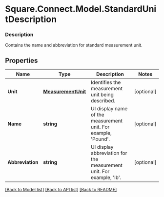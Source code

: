 # Square.Connect.Model.StandardUnitDescription

### Description

Contains the name and abbreviation for standard measurement unit.

## Properties

Name | Type | Description | Notes
------------ | ------------- | ------------- | -------------
**Unit** | [**MeasurementUnit**](MeasurementUnit.md) | Identifies the measurement unit being described. | [optional] 
**Name** | **string** | UI display name of the measurement unit. For example, &#39;Pound&#39;. | [optional] 
**Abbreviation** | **string** | UI display abbreviation for the measurement unit. For example, &#39;lb&#39;. | [optional] 



[[Back to Model list]](../README.md#documentation-for-models) [[Back to API list]](../README.md#documentation-for-api-endpoints) [[Back to README]](../README.md)

